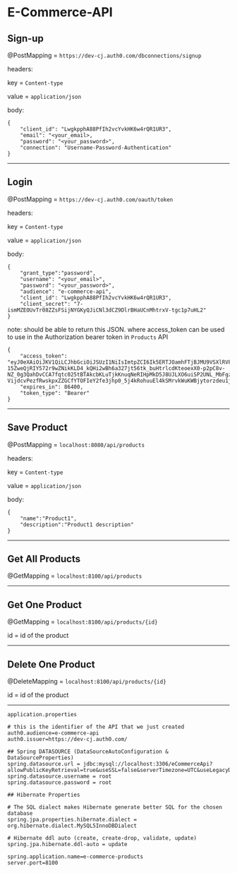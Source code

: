 # E-Commerce-API

## Sign-up
@PostMapping = `https://dev-cj.auth0.com/dbconnections/signup`

headers:

key = `Content-type`

value = `application/json`

body:
```
{
    "client_id": "LwgkpphA88PfIh2vcYvkHK6w4rQR1UR3",
	"email": "<your_email>,
	"password": "<your_password>",
	"connection": "Username-Password-Authentication"
}
```

---

## Login
@PostMapping = `https://dev-cj.auth0.com/oauth/token`

headers:

key = `Content-type`

value = `application/json`

body:
```
{
    "grant_type":"password",
	"username": "<your_email>",
	"password": "<your_password>",
	"audience": "e-commerce-api",
	"client_id": "LwgkpphA88PfIh2vcYvkHK6w4rQR1UR3",
	"client_secret": "7-ismMZEOUvTr08ZZsFSijNYGKyQJiCNl3dCZ9DlrBHaUCnMhtrxV-tgc1p7uHL2"
}
```
note: should be able to return this JSON. where access_token can be used to use in the Authorization bearer token in  `Products` API
```
{
    "access_token": "eyJ0eXAiOiJKV1QiLCJhbGciOiJSUzI1NiIsImtpZCI6Ik5ERTJOamhFTjBJMU9VSXlRVFJGT0VJNFFqY3hPVEk1T0VGRVJFSTFOVVUwUWpNNVJUVXpOUSJ9.eyJpc3MiOiJodHRwczovL2Rldi1jai5hdXRoMC5jb20vIiwic3ViIjoiYXV0aDB8NWNhNDFjZDYyZTdlN2QxMGUyNTUwZTQ3IiwiYXVkIjoiZS1jb21tZXJjZS1hcGkiLCJpYXQiOjE1NTQ4NjA1NTQsImV4cCI6MTU1NDk0Njk1NCwiYXpwIjoiTHdna3BwaEE4OFBmSWgydmNZdmtISzZ3NHJRUjFVUjMiLCJndHkiOiJwYXNzd29yZCJ9.FnzQCJKTY-15ZweQjRIY572r9wZNikKLD4_kQHi2wBh6a327jt56tk_buHtrlcdKteoexX0-p2pC8v-NZ_0g3QahDvCCA7fqtc025tBTAkcbKLuTjkKnuqNeRIHpMkD5J8UJLXO6uiSP2UNL_MbFgznqp0rqYRgiRn3aHbVIxTIODlr2JhpCBuupfjjq5ihGXAhi20jgqWiaKS5d4pZSj_ACVbdNiikmYXKmhDaI-VijdcvPezfRwskpxZZGCfYTOFIeY2fe3jhp0_5j4kRohuuEl4kSMrvkWuKWBjytorzdeu1jKNNM5PsyhD8S64xccFSQv3f14BgTpngqW_5Z9w",
    "expires_in": 86400,
    "token_type": "Bearer"
}
```

---

## Save Product
@PostMapping = `localhost:8080/api/products`

headers:

key = `Content-type`

value = `application/json`

body:
```
{
	"name":"Product1",
	"description":"Product1 description"
}
```

---

## Get All Products
@GetMapping = `localhost:8100/api/products`

---

## Get One Product
@GetMapping = `localhost:8100/api/products/{id}`

id = id of the product

---

## Delete One Product
@DeleteMapping = `localhost:8100/api/products/{id}`

id = id of the product

---

`application.properties`
```
# this is the identifier of the API that we just created
auth0.audience=e-commerce-api
auth0.issuer=https://dev-cj.auth0.com/

## Spring DATASOURCE (DataSourceAutoConfiguration & DataSourceProperties)
spring.datasource.url = jdbc:mysql://localhost:3306/eCommerceApi?allowPublicKeyRetrieval=true&useSSL=false&serverTimezone=UTC&useLegacyDatetimeCode=false
spring.datasource.username = root
spring.datasource.password = root

## Hibernate Properties

# The SQL dialect makes Hibernate generate better SQL for the chosen database
spring.jpa.properties.hibernate.dialect = org.hibernate.dialect.MySQL5InnoDBDialect

# Hibernate ddl auto (create, create-drop, validate, update)
spring.jpa.hibernate.ddl-auto = update

spring.application.name=e-commerce-products
server.port=8100
```